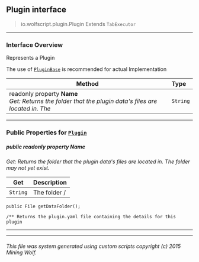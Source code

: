 ## Plugin __interface__

>io.wolfscript.plugin.Plugin
>Extends `TabExecutor`

---

### Interface Overview

Represents a Plugin <p> The use of [`PluginBase`](PluginBase.md) is recommended for actual Implementation

Method | Type   
--- | :--- 
 readonly property __Name__ <br> _Get: Returns the folder that the plugin data's files are located in. The_ | `String`



---


### Public Properties for [`Plugin`](Plugin.md)

##### <a id='name'></a>public  readonly property __Name__

_Get: Returns the folder that the plugin data's files are located in. The folder may not yet exist._

Get | Description
--- | --- 
`String` | The folder /
    public File getDataFolder();

    /** Returns the plugin.yaml file containing the details for this plugin



---
---


###### This file was system generated using custom scripts copyright (c) 2015 Mining Wolf.
	

